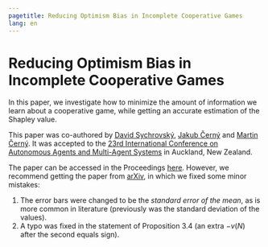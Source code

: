 ```yaml
---
pagetitle: Reducing Optimism Bias in Incomplete Cooperative Games
lang: en
---
```


# Reducing Optimism Bias in Incomplete Cooperative Games

In this paper, we investigate how to minimize the amount of information we
learn about a cooperative game, while getting an accurate estimation of the
Shapley value.

This paper was co-authored by [David Sychrovský](https://kam.mff.cuni.cz/~sychrovsky/), [Jakub Černý](https://www.cernyjakub.com/) and [Martin Černý](https://kam.mff.cuni.cz/~cerny/).
It was accepted to the [23rd International Conference on Autonomous Agents and Multi-Agent Systems](https://www.aamas2024-conference.auckland.ac.nz/) in Auckland, New Zealand.

The paper can be accessed in the Proceedings [here](https://www.ifaamas.org/Proceedings/aamas2024/pdfs/p1847.pdf).
However, we recommend getting the paper from [arXiv](https://arxiv.org/abs/2402.01930), in which we fixed some minor mistakes:

1. The error bars were changed to be the _standard error of the mean_, as is more common in literature (previously was the standard deviation of the values).
2. A typo was fixed in the statement of Proposition 3.4 (an extra $-v(N)$ after the second equals sign).
